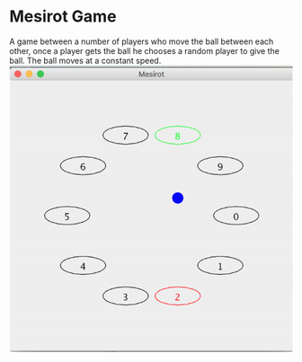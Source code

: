 # Mesirot Game
A game between a number of players who move the ball between each other, once a player gets the ball he chooses a random player to give the ball.
The ball moves at a constant speed.
![](image/MesirotGame.png)

